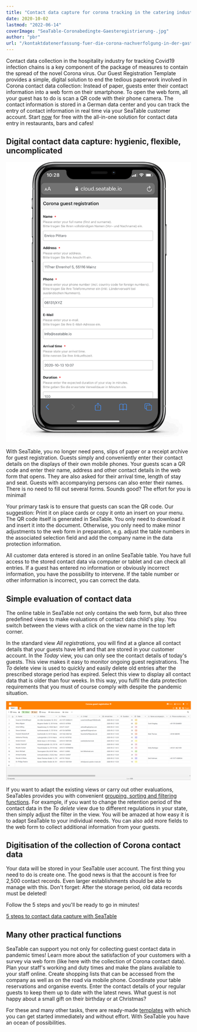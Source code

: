```yaml
---
title: "Contact data capture for corona tracking in the catering industry"
date: 2020-10-02
lastmod: "2022-06-14"
coverImage: "SeaTable-Coronabedingte-Gaesteregistrierung-.jpg"
author: "pbr"
url: "/kontaktdatenerfassung-fuer-die-corona-nachverfolgung-in-der-gastronomie"
---
```


Contact data collection in the hospitality industry for tracking Covid19 infection chains is a key component of the package of measures to contain the spread of the novel Corona virus. Our Guest Registration Template provides a simple, digital solution to end the tedious paperwork involved in Corona contact data collection: Instead of paper, guests enter their contact information into a web form on their smartphone. To open the web form, all your guest has to do is scan a QR code with their phone camera. The contact information is stored in a German data center and you can track the entry of contact information in real time via your SeaTable customer account. Start [now](https://seatable.io/en/registrierung/) for free with the all-in-one solution for contact data entry in restaurants, bars and cafes!

## Digital contact data capture: hygienic, flexible, uncomplicated

![Webform_for_contact_data_collection](images/iphone_corona_app.png)

With SeaTable, you no longer need pens, slips of paper or a receipt archive for guest registration. Guests simply and conveniently enter their contact details on the displays of their own mobile phones. Your guests scan a QR code and enter their name, address and other contact details in the web form that opens. They are also asked for their arrival time, length of stay and seat. Guests with accompanying persons can also enter their names. There is no need to fill out several forms. Sounds good? The effort for you is minimal!

Your primary task is to ensure that guests can scan the QR code. Our suggestion: Print it on place cards or copy it onto an insert on your menu. The QR code itself is generated in SeaTable. You only need to download it and insert it into the document. Otherwise, you only need to make minor adjustments to the web form in preparation, e.g. adjust the table numbers in the associated selection field and add the company name in the data protection information.

All customer data entered is stored in an online SeaTable table. You have full access to the stored contact data via computer or tablet and can check all entries. If a guest has entered no information or obviously incorrect information, you have the possibility to intervene. If the table number or other information is incorrect, you can correct the data.

## Simple evaluation of contact data

The online table in SeaTable not only contains the web form, but also three predefined views to make evaluations of contact data child's play. You switch between the views with a click on the view name in the top left corner.

In the standard view _All registrations_, you will find at a glance all contact details that your guests have left and that are stored in your customer account. In the _Today_ view, you can only see the contact details of today's guests. This view makes it easy to monitor ongoing guest registrations. The _To_ delete view is used to quickly and easily delete old entries after the prescribed storage period has expired. Select this view to display all contact data that is older than four weeks. In this way, you fulfil the data protection requirements that you must of course comply with despite the pandemic situation.

![Contact data registration with SeaTable](images/SeaTable_for_contact_data_registration_corona_restaurant.png)

If you want to adapt the existing views or carry out other evaluations, SeaTables provides you with convenient [grouping, sorting and filtering functions](https://seatable.io/en/docs/handbuch/datenmanagement/gruppierung-sortierung-filter/). For example, if you want to change the retention period of the contact data in the _To delete_ view due to different regulations in your state, then simply adjust the filter in the view. You will be amazed at how easy it is to adapt SeaTable to your individual needs. You can also add more fields to the web form to collect additional information from your guests.

## Digitisation of the collection of Corona contact data

Your data will be stored in your SeaTable user account. The first thing you need to do is create one. The good news is that the account is free for 2,500 contact records. Even larger establishments should be able to manage with this. Don't forget: After the storage period, old data records must be deleted!

Follow the 5 steps and you'll be ready to go in minutes!

[5 steps to contact data capture with SeaTable](/en/corona-gaesteregistrierung/#tab-id-1-active)

## Many other practical functions

SeaTable can support you not only for collecting guest contact data in pandemic times! Learn more about the satisfaction of your customers with a survey via web form (like here with the collection of Corona contact data). Plan your staff's working and duty times and make the plans available to your staff online. Create shopping lists that can be accessed from the company as well as on the road via mobile phone. Coordinate your table reservations and organise events. Enter the contact details of your regular guests to keep them up to date with the latest news. What guest is not happy about a small gift on their birthday or at Christmas?

For these and many other tasks, there are ready-made [templates](https://seatable.io/en/docs/templates/) with which you can get started immediately and without effort. With SeaTable you have an ocean of possibilities.

